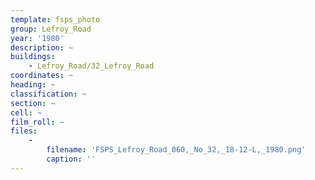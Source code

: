 ```yaml
---
template: fsps_photo
group: Lefroy_Road
year: '1980'
description: ~
buildings:
    - Lefroy_Road/32_Lefroy_Road
coordinates: ~
heading: ~
classification: ~
section: ~
cell: ~
film_roll: ~
files:
    -
        filename: 'FSPS_Lefroy_Road_060,_No_32,_18-12-L,_1980.png'
        caption: ''
---
```

